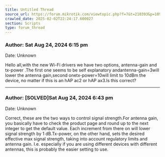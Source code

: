 ```yaml
---
title: Untitled Thread
source_url: https://forum.mikrotik.com/viewtopic.php?f=7&t=210393&p=1093116#p1093116
crawled_date: 2025-02-02T22:24:17.600027
section: Scripts
type: forum_thread
---
```


### Author: Sat Aug 24, 2024 6:15 pm
Date: Unknown

Hello all,with the new Wi-Fi drivers we have two options, antenna-gain and tx-power .The first one seems to be self explanatory andantenna-gain=3will lower the antenna gain,second onetx-power=10will limit to 10dBm the device, no matter if this is an hAP ac2 or hAP ax3.Is this correct?


---
### Author: [SOLVED]Sat Aug 24, 2024 6:43 pm
Date: Unknown

Correct, these are the two ways to control signal strength.For antenna gain, you basically have to check the product page and round up to the next integer to get the default value. Each increment from there on will lower signal strength by 1 dB.Tx-power, on the other hand, sets the desired effective max signal strength, taking into account regulatory limits and antenna gain. I.e. especially if you are using different devices with different antennas, this is probably the easier setting to use.

